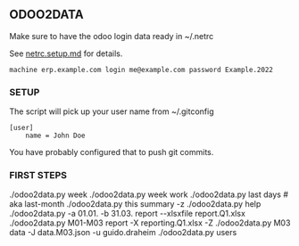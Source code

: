 ## ODOO2DATA

Make sure to have the odoo login data ready in ~/.netrc

See [netrc.setup.md](netrc.setup.md) for details.

    machine erp.example.com login me@example.com password Example.2022

### SETUP

The script will pick up your user name from ~/.gitconfig

    [user]
        name = John Doe

You have probably configured that to push git commits.

### FIRST STEPS

./odoo2data.py week
./odoo2data.py week work
./odoo2data.py last days # aka last-month
./odoo2data.py this summary -z
./odoo2data.py help
./odoo2data.py -a 01.01. -b 31.03. report --xlsxfile report.Q1.xlsx
./odoo2data.py M01-M03 report -X reporting.Q1.xlsx -Z
./odoo2data.py M03 data -J data.M03.json -u guido.draheim
./odoo2data.py users


